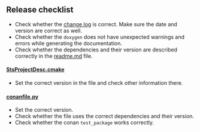 ## Release checklist

- Check whether the [change log](changelog.md) is correct. Make sure the date and version are correct as well.
- Check whether the `doxygen` does not have unexpected warnings and errors while generating the documentation.
- Check whether the dependencies and their version are described correctly in the [readme.md](readme.md) file. 

#### [StsProjectDesc.cmake](cmake/StsProjectDesc.cmake)
- Set the correct version in the file and check other information there.

#### [conanfile.py](conanfile.py)
- Set the correct version.
- Check whether the file uses the correct dependencies and their version.
- Check whether the conan ```test_package``` works correctly.
